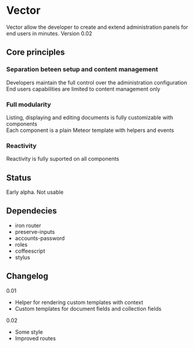 # Vector
Vector allow the developer to create and extend administration panels for end users in minutes.
Version 0.02

## Core principles

### Separation beteen setup and content management
Developers maintain the full control over the administration configuration    
End users capabilities are limited to content management only

### Full modularity
Listing, displaying and editing documents is fully customizable with components  
Each component is a plain Meteor template with helpers and events

### Reactivity
Reactivity is fully suported on all components  

## Status

Early alpha. Not usable

## Dependecies

- iron router
- preserve-inputs
- accounts-password
- roles
- coffeescript
- stylus

## Changelog

0.01
- Helper for rendering custom templates with context  
- Custom templates for document fields and collection fields

0.02
- Some style
- Improved routes